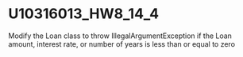 # U10316013_HW8_14_4
Modify the Loan class to throw IllegalArgumentException if the Loan amount, interest rate, or number of years is less than or equal to zero
